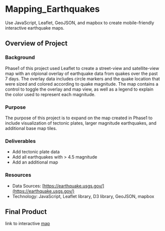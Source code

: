 # Mapping_Earthquakes
 Use JavaScript, Leaflet, GeoJSON, and mapbox to create mobile-friendly interactive earthquake maps. 

## Overview of Project

### Background

Phase1 of this project used Leaflet to create a street-view and satellite-view map with an otpional overlay of earthquake data from quakes over the past 7 days. The overlay data includes circle markers and the quake location that were sized and colored according to quake magnitude. The map contains a control to toggle the overlay and map view, as well as a legend to explain the color used to represent each magnitude. 

### Purpose
The purpose of this project is to expand on the map created in Phase1 to include visualization of tectonic plates, larger magnitude earthquakes, and additional base map tiles.  

### Deliverables
 - Add tectonic plate data
 - Add all earthquakes with > 4.5 magnitude
 - Add an additional map

### Resources
 - Data Sources: [https://earthquake.usgs.gov/](https://earthquake.usgs.gov/)
 - Technology: JavaScript, Leaflet library, D3 library, GeoJSON, mapbox

## Final Product

link to interactive [map]()




